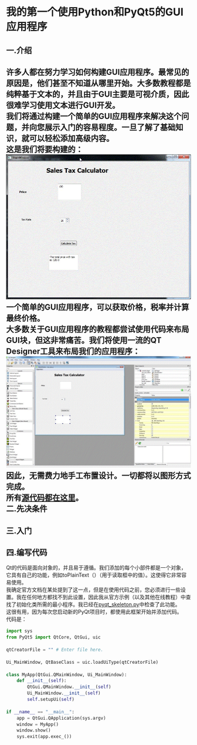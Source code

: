我的第一个使用Python和PyQt5的GUI应用程序
======================================
一.介绍
-------
许多人都在努力学习如何构建GUI应用程序。最常见的原因是，他们甚至不知道从哪里开始。大多数教程都是纯粹基于文本的，并且由于GUI主要是可视介质，因此很难学习使用文本进行GUI开发。<br>
我们将通过构建一个简单的GUI应用程序来解决这个问题，并向您展示入门的容易程度。一旦了解了基础知识，就可以轻松添加高级内容。<br>
这是我们将要构建的：<br>
![](https://github.com/pccode21/PyQt5/blob/master/PyQt_first/images/qt19.gif) <br>
一个简单的GUI应用程序，可以获取价格，税率并计算最终价格。<br>
大多数关于GUI应用程序的教程都尝试使用代码来布局GUI块，但这非常痛苦。我们将使用一流的QT Designer工具来布局我们的应用程序：<br>
![](https://github.com/pccode21/PyQt5/blob/master/PyQt_first/images/qt21-1024x616.gif) <br>
因此，无需费力地手工布置设计。一切都将以图形方式完成。<br>
所有[源代码都在这里](https://github.com/pccode21/PyQt5/tree/master/PyQt_first)。<br>
二.先决条件
----------
三.入门
-------
四.编写代码
-----------
Qt的代码是面向对象的，并且易于遵循。我们添加的每个小部件都是一个对象，它具有自己的功能，例如toPlainText（）（用于读取框中的值）。这使得它非常容易使用。<br>
我确定官方文档在某处提到了这一点，但是在使用代码之前，您必须进行一些设置。我在任何地方都找不到此设置，因此我从官方示例（以及其他在线教程）中查找了初始化类所需的最小程序。我已经在[pyqt_skeleton.py](https://github.com/pccode21/PyQt5/tree/master/PyQt_first/pyqt_skeleton.py)中检查了此功能。<br>
这很有用，因为每次您启动新的PyQt项目时，都使用此框架开始并添加代码。<br>
代码是：<br>
```Python
import sys
from PyQt5 import QtCore, QtGui, uic

qtCreatorFile = "" # Enter file here.

Ui_MainWindow, QtBaseClass = uic.loadUiType(qtCreatorFile)

class MyApp(QtGui.QMainWindow, Ui_MainWindow):
    def __init__(self):
        QtGui.QMainWindow.__init__(self)
        Ui_MainWindow.__init__(self)
        self.setupUi(self)

if __name__ == "__main__":
    app = QtGui.QApplication(sys.argv)
    window = MyApp()
    window.show()
    sys.exit(app.exec_())
```

